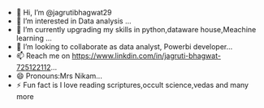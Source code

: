 - 👋 Hi, I’m @jagrutibhagwat29
- 👀 I’m interested in Data analysis ...
- 🌱 I’m currently upgrading my skills in python,dataware house,Meachine learning ...
- 💞️ I’m looking to collaborate as data analyst, Powerbi developer...
- 📫 Reach me on https://www.linkdin.com/in/jagruti-bhagwat-725122112...
- 😄 Pronouns:Mrs Nikam...
- ⚡ Fun fact is I love reading scriptures,occult science,vedas and many more

<!---
jagrutibhagwat29/jagrutibhagwat29 is a ✨ special ✨ repository because its `README.md` (this file) appears on your GitHub profile.
You can click the Preview link to take a look at your changes.
--->
